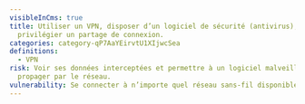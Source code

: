 ```yaml
---
visibleInCms: true
title: Utiliser un VPN, disposer d’un logiciel de sécurité (antivirus),
  privilégier un partage de connexion.
categories: category-qP7AaYEirvtU1XIjwcSea
definitions:
  - VPN
risk: Voir ses données interceptées et permettre à un logiciel malveillant de se
  propager par le réseau.
vulnerability: Se connecter à n’importe quel réseau sans-fil disponible (public ou privé).
---
```

